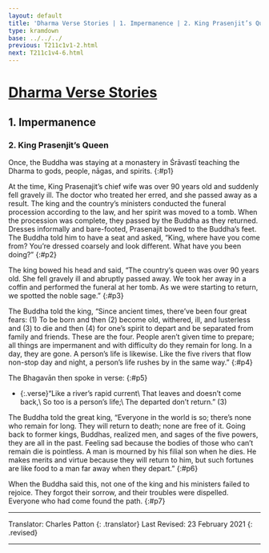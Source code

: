 ```yaml
---
layout: default
title: 'Dharma Verse Stories | 1. Impermanence | 2. King Prasenjit’s Queen'
type: kramdown
base: ../../../
previous: T211c1v1-2.html
next: T211c1v4-6.html
---
```


# [Dharma Verse Stories](index.html)
## 1. Impermanence
### 2. King Prasenjit’s Queen

Once, the Buddha was staying at a monastery in Śrāvastī teaching the Dharma to gods, people, nāgas, and spirits.
{:#p1}

At the time, King Prasenajit’s chief wife was over 90 years old and suddenly fell gravely ill. The doctor who treated her erred, and she passed away as a result. The king and the country’s ministers conducted the funeral procession according to the law, and her spirit was moved to a tomb. When the procession was complete, they passed by the Buddha as they returned. Dresses informally and bare-footed, Prasenajit bowed to the Buddha’s feet. The Buddha told him to have a seat and asked, “King, where have you come from? You’re dressed coarsely and look different. What have you been doing?”
{:#p2}

The king bowed his head and said, “The country’s queen was over 90 years old. She fell gravely ill and abruptly passed away. We took her away in a coffin and performed the funeral at her tomb. As we were starting to return, we spotted the noble sage.”
{:#p3}

The Buddha told the king, “Since ancient times, there’ve been four great fears: (1) To be born and then (2) become old, withered, ill, and lusterless and (3) to die and then (4) for one’s spirit to depart and be separated from family and friends. These are the four. People aren’t given time to prepare; all things are impermanent and with difficulty do they remain for long. In a day, they are gone. A person’s life is likewise. Like the five rivers that flow non-stop day and night, a person’s life rushes by in the same way.”
{:#p4}

The Bhagavān then spoke in verse:
{:#p5}

* {:.verse}“Like a river’s rapid current\\
That leaves and doesn’t come back,\\
So too is a person’s life;\\
The departed don’t return.” (3)

The Buddha told the great king, “Everyone in the world is so; there’s none who remain for long. They will return to death; none are free of it. Going back to former kings, Buddhas, realized men, and sages of the five powers, they are all in the past. Feeling sad because the bodies of those who can’t remain die is pointless. A man is mourned by his filial son when he dies. He makes merits and virtue because they will return to him, but such fortunes are like food to a man far away when they depart.”
{:#p6}

When the Buddha said this, not one of the king and his ministers failed to rejoice. They forgot their sorrow, and their troubles were dispelled. Everyone who had come found the path.
{:#p7}

---

Translator: Charles Patton
{: .translator}
Last Revised: 23 February 2021
{: .revised}

---
